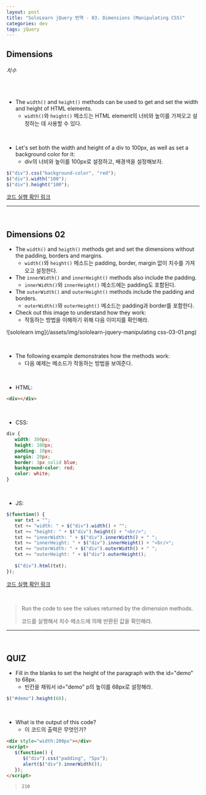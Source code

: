 ```yaml
---
layout: post
title: "SoloLearn jQuery 번역 - 03. Dimensions (Manipulating CSS)"
categories: dev
tags: jQuery
---
```


## Dimensions

###### 치수

<br>

- The `width()` and `height()` methods can be used to get and set the width and height of HTML elements.
  - `width()`와 `height()` 메소드는 HTML element의 너비와 높이를 가져오고 설정하는 데 사용할 수 있다.

<br>

- Let's set both the width and height of a div to 100px, as well as set a background color for it:
  - div의 너비와 높이를 100px로 설정하고, 배경색을 설정해보자.

```js
$("div").css("background-color", "red");
$("div").width("100");
$("div").height("100");
```

[코드 실행 확인 링크](https://code.sololearn.com/1120/#js)

------

<br>

## Dimensions 02

- The `width()` and `heigth()` methods get and set the dimensions without the padding, borders and margins.
  - `width()`와 `height()` 메소드는 padding, border, margin 없이 치수를 가져오고 설정한다.
- The `innerWidth()` and `innerHeight()` methods also include the padding.
  - `innerWidth()`와 `innerHeight()` 메소드에는 padding도 포함된다.
- The `outerWidth()` and `outerHeight()` methods include the padding and borders.
  - `outerWidth()`와 `outerHeight()` 메소드는 padding과 border를 포함한다.
- Check out this image to understand how they work:
  - 작동하는 방법을 이해하기 위해 다음 이미지를 확인해라.

![sololearn img](/assets/img/sololearn-jquery-manipulating css-03-01.png)

<br>

- The following example demonstrates how the methods work:
  - 다음 예제는 메소드가 작동하는 방법을 보여준다.

<br>

- HTML:

```html
<div></div>
```

<br>

- CSS:

```css
div {
   width: 300px;
   height: 100px;
   padding: 10px;
   margin: 20px;
   border: 3px solid blue;
   background-color: red;
   color: white;
}
```

<br>

- JS:

```js
$(function() {
   var txt = "";
   txt += "width: " + $("div").width() + "";
   txt += "height: " + $("div").height() + "<br/>";
   txt += "innerWidth: " + $("div").innerWidth() + " ";
   txt += "innerHeight: " + $("div").innerHeight() + "<br/>";
   txt += "outerWidth: " + $("div").outerWidth() + " ";
   txt += "outerHeight: " + $("div").outerHeight();
   
   $("div").html(txt);
});
```

[코드 실행 확인 링크](https://code.sololearn.com/1121/#js)

<br>

> Run the code to see the values returned by the dimension methods.
>
> 코드를 실행해서 치수 메소드에 의해 반환된 값을 확인해라.

------

<br>

## QUIZ

- Fill in the blanks to set the height of the paragraph with the id="demo" to 68px.
  - 빈칸을 채워서 id="demo" p의 높이를 68px로 설정해라.

```js
$("#demo").height(68);
```

<br>

- What is the output of this code?
  - 이 코드의 출력은 무엇인가?

```html
<div style="width:200px"></div>
<script>
   $(function() {
      $("div").css("padding", "5px");
      alert($("div").innerWidth());
   });
</script>
```

> `210`

<br>